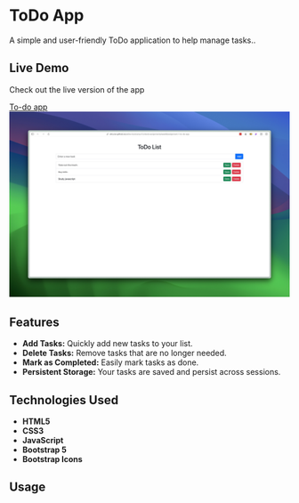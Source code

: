 # ToDo App

A simple and user-friendly ToDo application to help manage tasks..

## Live Demo

Check out the live version of the app 


[To-do app](https://okturan.github.io/patika-bootcamp-frontend-assignments/week5/assignment-2-drumkit/)
![Project Screen Shot](screenshot.jpg)

## Features

- **Add Tasks:** Quickly add new tasks to your list.
- **Delete Tasks:** Remove tasks that are no longer needed.
- **Mark as Completed:** Easily mark tasks as done.
- **Persistent Storage:** Your tasks are saved and persist across sessions.

## Technologies Used

- **HTML5**
- **CSS3**
- **JavaScript**
- **Bootstrap 5**
- **Bootstrap Icons**

## Usage